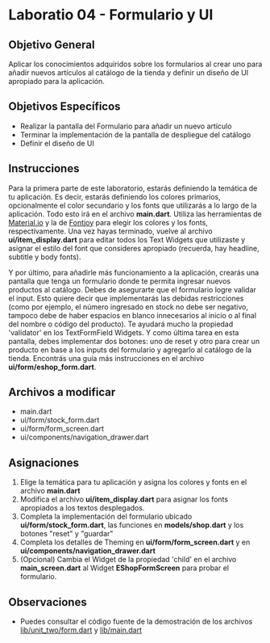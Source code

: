 # Laboratio 04 - Formulario y UI

## Objetivo General
Aplicar los conocimientos adquiridos sobre los formularios al crear uno para añadir nuevos artículos al catálogo de la tienda y definir un diseño de UI apropiado para la aplicación.

## Objetivos Específicos
- Realizar la pantalla del Formulario para añadir un nuevo artículo
- Terminar la implementación de la pantalla de despliegue del catálogo
- Definir el diseño de UI

## Instrucciones

Para la primera parte de este laboratorio, estarás definiendo la temática de tu aplicación. Es decir, estarás definiendo los colores primarios, opcionalmente el color secundario y los fonts que utilizarás a lo largo de la aplicación. Todo esto irá en el archivo **main.dart**.
Utiliza las herramientas de [Material.io](https://material.io/resources/color/#!/?view.left=0&view.right=0) y la de [Fontjoy](https://fontjoy.com) para elegir los colores y los fonts, respectivamente.
Una vez hayas terminado, vuelve al archivo **ui/item_display.dart** para editar todos los Text Widgets que utilizaste y asignar el estilo del font que consideres apropiado (recuerda, hay headline, subtitle y body fonts).

Y por último, para añadirle más funcionamiento a la aplicación, crearás una pantalla que tenga un formulario donde te permita ingresar nuevos productos al catálogo. Debes de asegurarte que el formulario logre validar el input. Esto quiere decir que implementarás las debidas restricciones (como por ejemplo, el número ingresado en stock no debe ser negativo, tampoco debe de haber espacios en blanco innecesarios al inicio o al final del nombre o código del producto). Te ayudará mucho la propiedad 'validator' en los TextFormField Widgets.
Y como última tarea en esta pantalla, debes implementar dos botones: uno de reset y otro para crear un producto en base a los inputs del formulario y agregarlo al catálogo de la tienda. Encontrás una guía más instrucciones en el archivo **ui/form/eshop_form.dart**.

## Archivos a modificar
- main.dart
- ui/form/stock_form.dart
- ui/form/form_screen.dart
- ui/components/navigation_drawer.dart

## Asignaciones
1) Elige la temática para tu aplicación y asigna los colores y fonts en el archivo **main.dart** 
2) Modifica el archivo **ui/item_display.dart** para asignar los fonts apropiados a los textos desplegados.
3) Completa la implementación del formulario ubicado **ui/form/stock_form.dart**, las funciones en **models/shop.dart** y los botones "reset" y "guardar"
4) Completa los detalles de Theming en **ui/form/form_screen.dart** y en **ui/components/navigation_drawer.dart** 
5) (Opcional) Cambia el Widget de la propiedad 'child' en el archivo **main_screen.dart** al Widget **EShopFormScreen** para probar el formulario. 

## Observaciones
- Puedes consultar el código fuente de la demostración de los archivos [lib/unit_two/form.dart](https://github.com/KevinHern/flutter_course/blob/main/lib/unit_two/form.dart) y [lib/main.dart](https://github.com/KevinHern/flutter_course/blob/main/lib/main.dart) 

